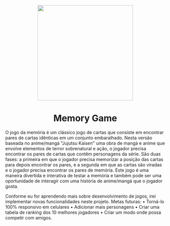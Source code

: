 <div align="center">
<img src="https://user-images.githubusercontent.com/87157751/236595532-a51795d8-5ebf-4357-8b3c-b7705504bc6c.png" width="300px"/><h1>Memory Game</h1>
</div>

O jogo da memória é um clássico jogo de cartas que consiste em encontrar pares de cartas idênticas em um conjunto embaralhado. Nesta versão baseada no anime/mangá "Jujutsu Kaisen" uma obra de mangá e anime que envolve elementos de terror sobrenatural e ação, o jogador precisa encontrar os pares de cartas que contêm personagens da série. São duas fases: a primeira em que o jogador precisa memorizar a posição das cartas para depois encontrar os pares, e a segunda em que as cartas são viradas e o jogador precisa encontrar os pares de memória. Este jogo é uma maneira divertida e interativa de testar a memória e também pode ser uma oportunidade de interagir com uma história de anime/mangá que o jogador gosta.

Conforme eu for aprendendo mais sobre desenvolvimento de jogos, irei implementar novas funcionalidades neste projeto.
Metas futuras:
• Torná-lo 100% responsivo em celulares
• Adicionar mais personagens
• Criar uma tabela de ranking dos 10 melhores jogadores
• Criar um modo onde possa competir com amigos.
